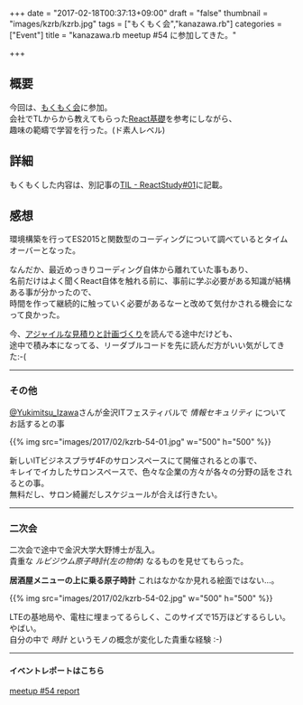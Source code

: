 +++
date = "2017-02-18T00:37:13+09:00"
draft = "false"
thumbnail = "images/kzrb/kzrb.jpg"
tags = ["もくもく会","kanazawa.rb"]
categories = ["Event"]
title = "kanazawa.rb meetup #54 に参加してきた。"

+++
## 概要
今回は、[もくもく会](http://mokumokukai.tumblr.com/)に参加。  
会社でTLからから教えてもらった[React基礎](http://basic-react.axlight.com/html/)を参考にしながら、  
趣味の範疇で学習を行った。(ド素人レベル) 

## 詳細

もくもくした内容は、別記事の[TIL - ReactStudy#01](/post/react-study-01/)に記載。


## 感想

環境構築を行ってES2015と関数型のコーディングについて調べているとタイムオーバーとなった。

なんだか、最近めっきりコーディング自体から離れていた事もあり、  
名前だけはよく聞くReact自体を触れる前に、事前に学ぶ必要がある知識が結構ある事が分かったので、  
時間を作って継続的に触っていく必要があるなーと改めて気付かされる機会になって良かった。  

今、[アジャイルな見積りと計画づくり](http://amzn.asia/eTCvzB0)を読んでる途中だけども、  
途中で積み本になってる、リーダブルコードを先に読んだ方がいい気がしてきた:-(

---

### その他

[@Yukimitsu_Izawa](https://twitter.com/Yukimitsu_Izawa)さんが金沢ITフェスティバルで *情報セキュリティ* についてお話するとの事

{{% img src="images/2017/02/kzrb-54-01.jpg" w="500" h="500" %}}

新しいITビジネスプラザ4Fのサロンスペースにて開催されるとの事で、  
キレイでイカしたサロンスペースで、色々な企業の方々が各々の分野の話をされるとの事。  
無料だし、サロン綺麗だしスケジュールが合えば行きたい。

---

### 二次会

二次会で途中で金沢大学大野博士が乱入。  
貴重な *ルビジウム原子時計(左の物体)* なるものを見せてもらった。

**居酒屋メニューの上に乗る原子時計** これはなかなか見れる絵面ではない…。

{{% img src="images/2017/02/kzrb-54-02.jpg" w="500" h="500" %}}

LTEの基地局や、電柱に埋まってるらしく、このサイズで15万ほどするらしい。やばい。  
自分の中で *時計* というモノの概念が変化した貴重な経験 :-)

---

#### イベントレポートはこちら
[meetup #54 report](http://kzrb.org/meetup/54/report.html)
